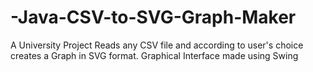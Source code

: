 # -Java-CSV-to-SVG-Graph-Maker
A University Project
Reads any CSV file and according to user's choice creates a Graph in SVG format.
Graphical Interface made using Swing
